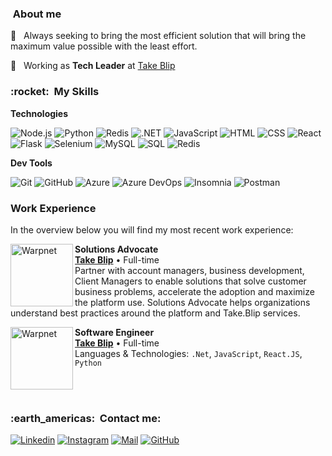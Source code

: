 <h3> &nbsp;About me </h3>

🤔 &nbsp; Always seeking to bring the most efficient solution that will bring the maximum value possible with the least effort.

💼 &nbsp; Working as **Tech Leader** at <a href="https://take.net">Take Blip</a>

<h3> :rocket: &nbsp;My Skills </h3>

**Technologies**

  ![Node.js](https://img.shields.io/badge/Node.js-43853D?style=for-the-badge&logo=node.js&logoColor=white)
  ![Python](https://img.shields.io/badge/Python-3776AB?style=for-the-badge&logo=python&logoColor=white)
  ![Redis](https://img.shields.io/badge/C%23-239120?style=for-the-badge&logo=c-sharp&logoColor=white)
  ![.NET](https://img.shields.io/badge/.NET-5C2D91?style=for-the-badge&logo=.net&logoColor=white)
  ![JavaScript](https://img.shields.io/badge/JavaScript-F7DF1E?style=for-the-badge&logo=javascript&logoColor=black)
  ![HTML](https://img.shields.io/badge/HTML-239120?style=for-the-badge&logo=html5&logoColor=white)
  ![CSS](https://img.shields.io/badge/CSS-239120?&style=for-the-badge&logo=css3&logoColor=white)
  ![React](https://img.shields.io/badge/React-20232A?style=for-the-badge&logo=react&logoColor=61DAFB)
  ![Flask](https://img.shields.io/badge/Flask-000000?style=for-the-badge&logo=flask&logoColor=white)
  ![Selenium](https://img.shields.io/badge/Selenium-43B02A?style=for-the-badge&logo=Selenium&logoColor=white)
  ![MySQL](https://img.shields.io/badge/MySQL-00000F?style=for-the-badge&logo=mysql&logoColor=white)
  ![SQL](https://img.shields.io/badge/Microsoft%20SQL%20Server-CC2927?style=for-the-badge&logo=microsoft%20sql%20server&logoColor=white)
  ![Redis](https://img.shields.io/badge/Redis-D9281A?style=for-the-badge&logo=redis&logoColor=white)

**Dev Tools**

  ![Git](https://img.shields.io/badge/Git-F05032?style=for-the-badge&logo=git&logoColor=white)
  ![GitHub](https://img.shields.io/badge/GitHub-100000?style=for-the-badge&logo=github&logoColor=white)
  ![Azure](https://img.shields.io/badge/microsoft%20azure-0089D6?style=for-the-badge&logo=microsoft-azure&logoColor=white)
  ![Azure DevOps](https://img.shields.io/badge/Azure_DevOps-0078D7?style=for-the-badge&logo=azure-devops&logoColor=white)
  ![Insomnia](https://img.shields.io/badge/Insomnia-5849be?style=for-the-badge&logo=Insomnia&logoColor=white)
  ![Postman](https://img.shields.io/badge/Postman-FF6C37?style=for-the-badge&logo=Postman&logoColor=white)
  
<!--

<br/>

<a href="https://github.com/rafaeller">
  <img height="180em" src="https://github-readme-stats.vercel.app/api?username=rafaeller&show_icons=true" />
</a>

<br/>

-->

### Work Experience
In the overview below you will find my most recent work experience:

[<img align="left" height="100px" width="100px" alt="Warpnet" src="https://blipmediastore.blob.core.windows.net/public-medias/Media_7e0bfbd3-71ff-40a1-9f07-f861bc37bca1"/>](https://www.take.net/)

**Solutions Advocate** \
[**Take Blip**](https://www.take.net/) • Full-time \
Partner with account managers, business development, Client Managers to enable solutions that solve customer business problems, accelerate the adoption and maximize the platform use.
Solutions Advocate helps organizations understand best practices around the platform and Take.Blip services.
<br/>

[<img align="left" height="100px" width="100px" alt="Warpnet" src="https://blipmediastore.blob.core.windows.net/public-medias/Media_7e0bfbd3-71ff-40a1-9f07-f861bc37bca1"/>](https://www.take.net/)

**Software Engineer** \
[**Take Blip**](https://www.take.net/) • Full-time \
Languages & Technologies: `.Net`, `JavaScript`, `React.JS`, `Python`\
<br/>

<br/>

<h3> :earth_americas: &nbsp;Contact me: </h3> 

[![Linkedin](https://img.shields.io/badge/LinkedIn-0077B5?style=for-the-badge&logo=linkedin&logoColor=white)](https://www.linkedin.com/in/rafael-eller/)
[![Instagram](https://img.shields.io/badge/Instagram-E4405F?style=for-the-badge&logo=instagram&logoColor=white)](https://www.instagram.com/eller.rafa/)
[![Mail](https://img.shields.io/badge/Mail-D14836?style=for-the-badge&logo=gmail&logoColor=white)](mailto:rafae@eller.dev)
[![GitHub](https://img.shields.io/badge/GitHub-100000?style=for-the-badge&logo=github&logoColor=white)](https://github.com/rafaeller/)
